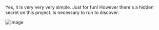 Yes, it is very very very simple. Just for fun! However there's a hidden secret on this project. Is necessary to run to discover.

![image](https://github.com/user-attachments/assets/179a4486-2fbf-48e7-bdd7-6d5dfb63fea9)


